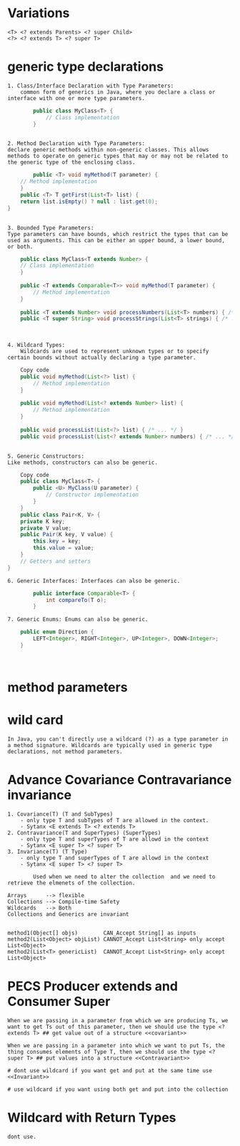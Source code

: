 # 


# Variations
	<T> <? extends Parents> <? super Child>
	<?> <? extends T> <? super T>
#  generic type declarations

	1. Class/Interface Declaration with Type Parameters:
		common form of generics in Java, where you declare a class or interface with one or more type parameters.
	
```java
		public class MyClass<T> {
		    // Class implementation
		}
		
```
	2. Method Declaration with Type Parameters:
	declare generic methods within non-generic classes. This allows methods to operate on generic types that may or may not be related to the generic type of the enclosing class.
```java
		public <T> void myMethod(T parameter) {
    // Method implementation
	}
	public <T> T getFirst(List<T> list) {
    return list.isEmpty() ? null : list.get(0);
}
	
```
	3. Bounded Type Parameters:
	Type parameters can have bounds, which restrict the types that can be used as arguments. This can be either an upper bound, a lower bound, or both.
```java
	public class MyClass<T extends Number> {
    // Class implementation
	}
	
	public <T extends Comparable<T>> void myMethod(T parameter) {
	    // Method implementation
	}
	
	public <T extends Number> void processNumbers(List<T> numbers) { /* ... */ }
	public <T super String> void processStrings(List<T> strings) { /* ... */ }
	
	
```
	4. Wildcard Types:
		Wildcards are used to represent unknown types or to specify certain bounds without actually declaring a type parameter.

```java
	Copy code
	public void myMethod(List<?> list) {
	    // Method implementation
	}
	
	public void myMethod(List<? extends Number> list) {
	    // Method implementation
	}
	
	public void processList(List<?> list) { /* ... */ }
	public void processList(List<? extends Number> numbers) { /* ... */ }
	
```
	5. Generic Constructors:
	Like methods, constructors can also be generic.

```java
	Copy code
	public class MyClass<T> {
	    public <U> MyClass(U parameter) {
	        // Constructor implementation
	    }
	}
	public class Pair<K, V> {
    private K key;
    private V value;
    public Pair(K key, V value) {
        this.key = key;
        this.value = value;
    }
    // Getters and setters
}
```
	6. Generic Interfaces: Interfaces can also be generic.
```java
		public interface Comparable<T> {
		    int compareTo(T o);
		}
```		
	7. Generic Enums: Enums can also be generic.
```java
	public enum Direction {
	    LEFT<Integer>, RIGHT<Integer>, UP<Integer>, DOWN<Integer>;
	}
	
				
```
# method parameters
# wild card
	In Java, you can't directly use a wildcard (?) as a type parameter in a method signature. Wildcards are typically used in generic type declarations, not method parameters.
	
# Advance  Covariance Contravariance invariance
	
	1. Covariance(T) (T and SubTypes) 
		- only type T and subTypes of T are allowed in the context. 
		- Sytanx <E extends T> <? extends T> 
	2. Contravariance(T and SuperTypes) (SuperTypes) 
		- only type T and superTypes of T are allowd in the context
		- Sytanx <E super T> <? super T> 
	3. Invariance(T) (T Type) 
		- only type T and superTypes of T are allowd in the context
		- Sytanx <E super T> <? super T> 
		
			Used when we need to alter the collection  and we need to retrieve the elmenets of the collection.
			
	Arrays 		--> flexible
	Collections --> Compile-time Safety
	Wildcards	--> Both
	Collections and Generics are invariant
	

	method1(Object[] objs) 		  CAN_Accept String[] as inputs
	method2(List<Object> objList) CANNOT_Accept List<String> only accept List<Object>
	method2(List<T> genericList)  CANNOT_Accept List<String> only accept List<Object>
	
# PECS Producer extends and Consumer Super
	When we are passing in a parameter from which we are producing Ts, we want to get Ts out of this parameter, then we should use the type <? extends T> ## get value out of a structure <<covariant>>
	
	When we are passing in a parameter into which we want to put Ts, the thing consumes elements of Type T, then we should use the type <? super T> ## put values into a structure <<Contravariant>>
	
	# dont use wildcard if you want get and put at the same time use <<Invariant>>
	
	# use wildcard if you want using both get and put into the collection

# Wildcard with Return Types
	dont use.
	
	 